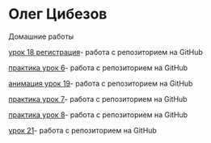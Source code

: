 # Олег Цибезов

Домашние работы

[урок 18 регистрация](https://oleg7575.github.io/lesson_18/index.html "Регистрация")- работа с репозиторием на GitHub

[практика урок 6](https://oleg7575.github.io/%D0%9F%D1%80%D0%B0%D0%BA%D1%82%D0%B8%D1%87%D0%B5%D1%81%D0%BA%D0%B8%D0%B9%20%D1%83%D1%80%D0%BE%D0%BA-6/src/ "Регистрация")- работа с репозиторием на GitHub

[анимация урок 19](https://oleg7575.github.io/animate%20lesson_19/ "Регистрация+анимация")- работа с репозиторием на GitHub

[практика урок 7](https://oleg7575.github.io/lesson_7/ "Отзывы")- работа с репозиторием на GitHub

[практика урок 8](https://oleg7575.github.io/lesson_8/ "Доверстали блок отзывы")- работа с репозиторием на GitHub

[урок 21](https://oleg7575.github.io/lesson_21/ "Parallax")- работа с репозиторием на GitHub

